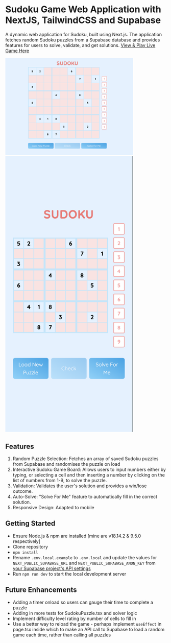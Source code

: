 # Sudoku Game Web Application with NextJS, TailwindCSS and Supabase

A dynamic web application for Sudoku, built using Next.js. The application fetches random Sudoku puzzles from a Supabase database and provides features for users to solve, validate, and get solutions.
[View & Play Live Game Here](https://nextjs-with-supabase-liard-seven.vercel.app/)

<img src="/screenshots/sudokuweb.png" alt="Sudoku Board" width="400"/>
<img src="/screenshots/sudokumobile.png" alt="Sudoku Board" width="400"/>

## Features

1. Random Puzzle Selection: Fetches an array of saved Sudoku puzzles from Supabase and randomises the puzzle on load
2. Interactive Sudoku Game Board: Allows users to input numbers either by typing, or selecting a cell and then inserting a number by clicking on the list of numbers from 1-9, to solve the puzzle.
3. Validation: Validates the user's solution and provides a win/lose outcome.
4. Auto-Solve: "Solve For Me" feature to automatically fill in the correct solution.
5. Responsive Design: Adapted to mobile

## Getting Started

- Ensure Node.js & npm are installed [mine are v18.14.2 & 9.5.0 respectively]
- Clone repository
- `npm install`
- Rename `.env.local.example` to `.env.local` and update the values for `NEXT_PUBLIC_SUPABASE_URL` and `NEXT_PUBLIC_SUPABASE_ANON_KEY` from [your Supabase project's API settings](https://app.supabase.com/project/_/settings/api)
- Run `npm run dev` to start the local development server

## Future Enhancements
- Adding a timer onload so users can gauge their time to complete a puzzle
- Adding in more tests for SudokuPuzzle.tsx and solver logic
- Implement difficulty level rating by number of cells to fill in
- Use a better way to reload the game - perhaps implement `useEffect` in page.tsx inside which to make an API call to Supabase to load a random game each time, rather than calling all puzzles